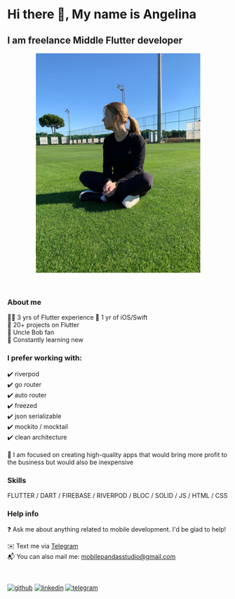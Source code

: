 <h1> Hi there 👋, My name is Angelina </h1>
<h2> I am freelance Middle Flutter developer </h2>

<p align="center">
  <img src="av-2.jpg" height="500" title="avatar">
</p>

<br>

<h3>About me</h3>
  👱‍♀️ 3 yrs of Flutter experience
  📱 1 yr of iOS/Swift <br>
  🧗 20+ projects on Flutter <br>
  📙 Uncle Bob fan <br>
  📖 Constantly learning new <br>


<h3>I prefer working with:</h3>
✔️ riverpod <br>
  ✔️ go router <br>
  ✔️ auto router <br>
  ✔️ freezed <br>
  ✔️ json serializable <br>
  ✔️ mockito / mocktail <br>
  ✔️ clean architecture <br>
<br>
🔭 I am focused on creating high-quality apps that would bring more profit to the business but would also be inexpensive

<h3>Skills</h3>
FLUTTER / DART / FIREBASE / RIVERPOD / BLOC / SOLID / JS / HTML / CSS

<h3>Help info</h3>
❓ Ask me about anything related to mobile development. I'd be glad to help!<br>

✉️ Text me via  <a href="https://t.me/pandaMob">Telegram</a><br>
📬 You can also mail me: <a href="mailto:mobilepandasstudio@gmail.com">mobilepandasstudio@gmail.com</a> <br>
<br>
<br>

[<img src='https://cdn.jsdelivr.net/npm/simple-icons@3.0.1/icons/github.svg' alt='github' height='40'>](https://github.com/asg1997)  [<img src='https://cdn.jsdelivr.net/npm/simple-icons@3.0.1/icons/linkedin.svg' alt='linkedin' height='40'>](https://www.linkedin.com/in/https://www.linkedin.com/in/angelina-gromova-b3ba71224/)  [<img src='https://cdn.jsdelivr.net/npm/simple-icons@3.0.1/icons/telegram.svg' alt='telegram' height='40'>](@pandaMob)  

